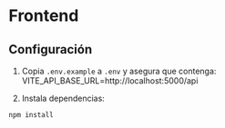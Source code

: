 # Frontend

## Configuración

1. Copia `.env.example` a `.env` y asegura que contenga:
VITE_API_BASE_URL=http://localhost:5000/api

2. Instala dependencias:
```bash
npm install
